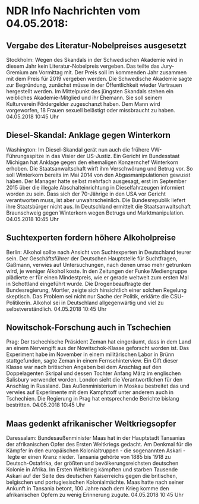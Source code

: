 # NDR Info Nachrichten vom 04.05.2018:


## Vergabe des Literatur-Nobelpreises ausgesetzt
Stockholm: Wegen des Skandals in der Schwedischen Akademie wird in diesem Jahr kein Literatur-Nobelpreis vergeben. Das teilte das Jury-Gremium am Vormittag mit. Der Preis soll im kommenden Jahr zusammen mit dem Preis für 2019 vergeben werden. Die Schwedische Akademie sagte zur Begründung, zunächst müsse in der Öffentlichkeit wieder Vertrauen hergestellt werden. Im Mittelpunkt des jüngsten Skandals stehen ein weibliches Akademie-Mitglied und ihr Ehemann. Sie soll seinem Kulturverein Fördergelder zugeschanzt haben. Dem Mann wird vorgeworfen, 18 Frauen sexuell belästigt oder missbraucht zu haben. 04.05.2018 10:45 Uhr 

## Diesel-Skandal: Anklage gegen Winterkorn
Washington: Im Diesel-Skandal gerät nun auch die frühere VW-Führungsspitze in das Visier der US-Justiz. Ein Gericht im Bundesstaat Michigan hat Anklage gegen den ehemaligen Konzernchef Winterkorn erhoben. Die Staatsanwaltschaft wirft ihm Verschwörung und Betrug vor. So soll Winterkorn bereits im Mai 2014 von den Abgasmanipulationen gewusst haben. Der Manager hatte selbst mehrfach ausgesagt, erst im September 2015 über die illegale Abschalteinrichtung in Dieselfahrzeugen informiert worden zu sein. Dass sich der 70-Jährige in den USA vor Gericht verantworten muss, ist aber unwahrscheinlich. Die Bundesrepublik liefert ihre Staatsbürger nicht aus. In Deutschland ermittelt die Staatsanwaltschaft Braunschweig gegen Winterkorn wegen Betrugs und Marktmanipulation. 04.05.2018 10:45 Uhr 

## Suchtexperten fordern höhere Alkoholpreise
Berlin: Alkohol sollte nach Ansicht von Suchtexperten in Deutschland teurer sein. Der Geschäftsführer der Deutschen Hauptstelle für Suchtfragen, Gaßmann, verwies auf Untersuchungen, nach denen umso mehr getrunken wird, je weniger Alkohol koste. In den Zeitungen der Funke Mediengruppe plädierte er für einen Mindestpreis, wie er gerade weltweit zum ersten Mal in Schottland eingeführt wurde. Die Drogenbeauftragte der Bundesregierung, Mortler, zeigte sich hinsichtlich einer solchen Regelung skeptisch. Das Problem sei nicht nur Sache der Politik, erklärte die CSU-Politikerin. Alkohol sei in Deutschland allgegenwärtig und viel zu selbstverständlich. 04.05.2018 10:45 Uhr 

## Nowitschok-Forschung auch in Tschechien
Prag: 	Der tschechische Präsident Zeman hat eingeräumt, dass in dem Land an einem Nervengift aus der Nowitschok-Klasse geforscht worden ist. Das Experiment habe im November in einem militärischen Labor in Brünn stattgefunden, sagte Zeman in einem Fernsehinterview. Ein Gift dieser Klasse war nach britischen Angaben bei dem Anschlag auf den Doppelagenten Skripal und dessen Tochter Anfang März im englischen Salisbury verwendet worden. London sieht die Verantwortlichen für den Anschlag in Russland. Das Außenministerium in Moskau bestreitet das und verwies auf Experimente mit dem Kampfstoff unter anderem auch in Tschechien. Die Regierung in Prag hat entsprechende Berichte bislang bestritten. 04.05.2018 10:45 Uhr 

## Maas gedenkt afrikanischer Weltkriegsopfer
Daressalam: 	Bundesaußenminister Maas hat in der Hauptstadt Tansanias der afrikanischen Opfer des Ersten Weltkriegs gedacht. Am Denkmal für die Kämpfer in den europäischen Kolonialtruppen - die sogenannten Askari - legte er einen Kranz nieder. Tansania gehörte von 1885 bis 1918 zu Deutsch-Ostafrika, der größten und bevölkerungsreichsten deutschen Kolonie in Afrika. Im Ersten Weltkrieg kämpften und starben Tausende Askari auf der Seite des deutschen Kaiserreichs gegen die britischen, belgischen und portugiesischen Kolonialmächte. Maas hatte nach seiner Ankunft in Tansania betont, 100 Jahre nach dem Krieg komme den afrikanischen Opfern zu wenig Erinnerung zugute. 04.05.2018 10:45 Uhr 

